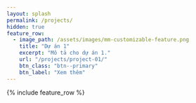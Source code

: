 ```yaml
---
layout: splash
permalink: /projects/
hidden: true
feature_row:
  - image_path: /assets/images/mm-customizable-feature.png
    title: "Dự án 1"
    excerpt: "Mô tả cho dự án 1."
    url: "/projects/project-01/"
    btn_class: "btn--primary"
    btn_label: "Xem thêm"     
---
```


{% include feature_row %}